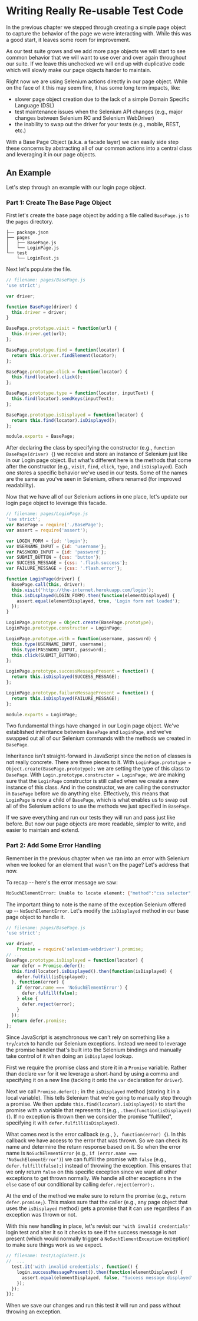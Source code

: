 # Writing Really Re-usable Test Code

In the previous chapter we stepped through creating a simple page object to capture the behavior of the page we were interacting with. While this was a good start, it leaves some room for improvement.

As our test suite grows and we add more page objects we will start to see common behavior that we will want to use over and over again throughout our suite. If we leave this unchecked we will end up with duplicative code which will slowly make our page objects harder to maintain. 

Right now we are using Selenium actions directly in our page object. While on the face of it this may seem fine, it has some long term impacts, like:

+ slower page object creation due to the lack of a simple Domain Specific Language (DSL)
+ test maintenance issues when the Selenium API changes (e.g., major changes between Selenium RC and Selenium WebDriver)
+ the inability to swap out the driver for your tests (e.g., mobile, REST, etc.)

With a Base Page Object (a.k.a. a facade layer) we can easily side step these concerns by abstracting all of our common actions into a central class and leveraging it in our page objects.

## An Example

Let's step through an example with our login page object.

### Part 1: Create The Base Page Object

First let's create the base page object by adding a file called `BasePage.js` to the `pages` directory.

```text
├── package.json
├── pages
│   ├── BasePage.js
│   └── LoginPage.js
└── test
    └── LoginTest.js
```

Next let's populate the file.

```javascript
// filename: pages/BasePage.js
'use strict';

var driver;

function BasePage(driver) {
  this.driver = driver;
}

BasePage.prototype.visit = function(url) {
  this.driver.get(url);
};

BasePage.prototype.find = function(locator) {
  return this.driver.findElement(locator);
};

BasePage.prototype.click = function(locator) {
  this.find(locator).click();
};

BasePage.prototype.type = function(locator, inputText) {
  this.find(locator).sendKeys(inputText);
};

BasePage.prototype.isDisplayed = function(locator) {
  return this.find(locator).isDisplayed();
};

module.exports = BasePage;
```

After declaring the class by specifying the constructor (e.g., `function BasePage(driver) {`) we receive and store an instance of Selenium just like in our Login page object. But what's different here is the methods that come after the constructor (e.g., `visit`, `find`, `click`, `type`, and `isDisplayed`). Each one stores a specific behavior we've used in our tests. Some of the names are the same as you've seen in Selenium, others renamed (for improved readability).

Now that we have all of our Selenium actions in one place, let's update our login page object to leverage this facade.

```javascript
// filename: pages/LoginPage.js
'use strict';
var BasePage = require('./BasePage');
var assert = require('assert');

var LOGIN_FORM = {id: 'login'};
var USERNAME_INPUT = {id: 'username'};
var PASSWORD_INPUT = {id: 'password'};
var SUBMIT_BUTTON = {css: 'button'};
var SUCCESS_MESSAGE = {css: '.flash.success'};
var FAILURE_MESSAGE = {css: '.flash.error'};

function LoginPage(driver) {
  BasePage.call(this, driver);
  this.visit('http://the-internet.herokuapp.com/login');
  this.isDisplayed(LOGIN_FORM).then(function(elementDisplayed) {
    assert.equal(elementDisplayed, true, 'Login form not loaded');
  });
}

LoginPage.prototype = Object.create(BasePage.prototype);
LoginPage.prototype.constructor = LoginPage;

LoginPage.prototype.with = function(username, password) {
  this.type(USERNAME_INPUT, username);
  this.type(PASSWORD_INPUT, password);
  this.click(SUBMIT_BUTTON);
};

LoginPage.prototype.successMessagePresent = function() {
  return this.isDisplayed(SUCCESS_MESSAGE);
};

LoginPage.prototype.failureMessagePresent = function() {
  return this.isDisplayed(FAILURE_MESSAGE);
};

module.exports = LoginPage;
```

Two fundamental things have changed in our Login page object. We've established inheritance between `BasePage` and `LoginPage`, and we've swapped out all of our Selenium commands with the methods we created in `BasePage`. 

Inheritance isn't straight-forward in JavaScript since the notion of classes is not really concrete. There are three pieces to it. With `LoginPage.prototype = Object.create(BasePage.prototype);` we are setting the type of this class to `BasePage`. With `Login.prototype.constructor = LoginPage;` we are making sure that the `LoginPage` constructor is still called when we create a new instance of this class. And in the constructor, we are calling the constructor in `BasePage` before we do anything else. Effectively, this means that `LoginPage` is now a child of `BasePage`, which is what enables us to swap out all of the Selenium actions to use the methods we just specified in `BasePage`.

If we save everything and run our tests they will run and pass just like before. But now our page objects are more readable, simpler to write, and easier to maintain and extend.

### Part 2: Add Some Error Handling

Remember in the previous chapter when we ran into an error with Selenium when we looked for an element that wasn't on the page? Let's address that now.

To recap -- here's the error message we saw:

```sh
NoSuchElementError: Unable to locate element: {"method":"css selector","selector":".flash.success"}
```

The important thing to note is the name of the exception Selenium offered up -- `NoSuchElementError`. Let's modify the `isDisplayed` method in our base page object to handle it.

```javascript
// filename: pages/BasePage.js
'use strict';

var driver,
    Promise = require('selenium-webdriver').promise;
// ...
BasePage.prototype.isDisplayed = function(locator) {
  var defer = Promise.defer();
  this.find(locator).isDisplayed().then(function(isDisplayed) {
    defer.fulfill(isDisplayed);
  }, function(error) {
    if (error.name === 'NoSuchElementError') {
      defer.fulfill(false);
    } else {
      defer.reject(error);
    }
  });
  return defer.promise;
};
```

Since JavaScript is asynchronous we can't rely on something like a `try`/`catch` to handle our Selenium exceptions. Instead we need to leverage the promise handler that's built into the Selenium bindings and manually take control of it when doing an `isDisplayed` lookup.

First we require the promise class and store it in a `Promise` variable. Rather than declare `var` for it we leverage a short-hand by using a comma and specifying it on a new line (tacking it onto the `var` declaration for `driver`).

Next we call `Promise.defer();` in the `isDisplayed` method (storing it in a local variable). This tells Selenium that we're going to manually step through a promise. We then update `this.find(locator).isDisplayed()` to start the promise with a variable that represents it (e.g., `.then(function(isDisplayed) {`). If no exception is thrown then we consider the promise "fulfilled", specifying it with `defer.fulfill(isDisplayed)`.

What comes next is the error callback (e.g., `}, function(error) {`). In this callback we have access to the error that was thrown. So we can check its name and determine the return response based on it. So when the error name is `NoSuchElementError` (e.g., `if (error.name === 'NoSuchElementError')`) we can fulfill the promise with `false` (e.g., `defer.fulfill(false);`) instead of throwing the exception. This ensures that we only return `false` on this specific exception since we want all other exceptions to get thrown normally. We handle all other exceptions in the `else` case of our conditional by calling `defer.reject(error);`.

At the end of the method we make sure to return the promise (e.g., `return defer.promise;`). This makes sure that the caller (e.g., any page object that uses the `isDisplayed` method) gets a promise that it can use regardless if an exception was thrown or not.

With this new handling in place, let's revisit our `'with invalid credentials'` login test and alter it so it checks to see if the success message is not present (which would normally trigger a `NoSuchElementException` exception) to make sure things work as we expect.

```javascript
// filename: test/LoginTest.js
//  ...
  test.it('with invalid credentials', function() {
    login.successMessagePresent().then(function(elementDisplayed) {
      assert.equal(elementDisplayed, false, "Success message displayed");
    });
  });
});

```

When we save our changes and run this test it will run and pass without throwing an exception.
